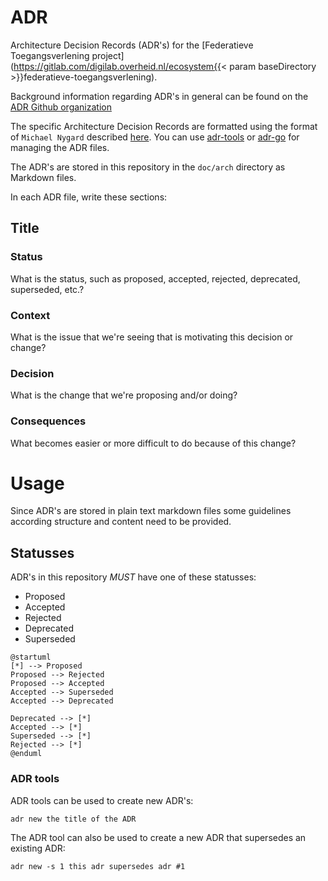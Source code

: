# ADR

Architecture Decision Records (ADR's) for the [Federatieve Toegangsverlening project](https://gitlab.com/digilab.overheid.nl/ecosystem{{< param baseDirectory >}}federatieve-toegangsverlening).

Background information regarding ADR's in general can be found on the [ADR Github organization](https://adr.github.io/)

The specific Architecture Decision Records are formatted using the format of `Michael Nygard` described [here](https://cognitect.com/blog/2011/11/15/documenting-architecture-decisions).
You can use [adr-tools](https://github.com/npryce/adr-tools) or [adr-go](https://github.com/marouni/adr/tree/master) for managing the ADR files.

The ADR's are stored in this repository in the `doc/arch` directory as Markdown files.

In each ADR file, write these sections:

## Title

### Status

What is the status, such as proposed, accepted, rejected, deprecated, superseded, etc.?

### Context

What is the issue that we're seeing that is motivating this decision or change?

### Decision

What is the change that we're proposing and/or doing?

### Consequences

What becomes easier or more difficult to do because of this change?

# Usage
Since ADR's are stored in plain text markdown files some guidelines according structure and content need to be provided.

## Statusses
ADR's in this repository *MUST* have one of these statusses:
- Proposed
- Accepted
- Rejected
- Deprecated
- Superseded

```plantuml
@startuml
[*] --> Proposed
Proposed --> Rejected
Proposed --> Accepted
Accepted --> Superseded
Accepted --> Deprecated

Deprecated --> [*]
Accepted --> [*]
Superseded --> [*]
Rejected --> [*]
@enduml
```
### ADR tools
ADR tools can be used to create new ADR's:
```shell
adr new the title of the ADR
```

The ADR tool can also be used to create a new ADR that supersedes an existing ADR:
```shell
adr new -s 1 this adr supersedes adr #1
```
